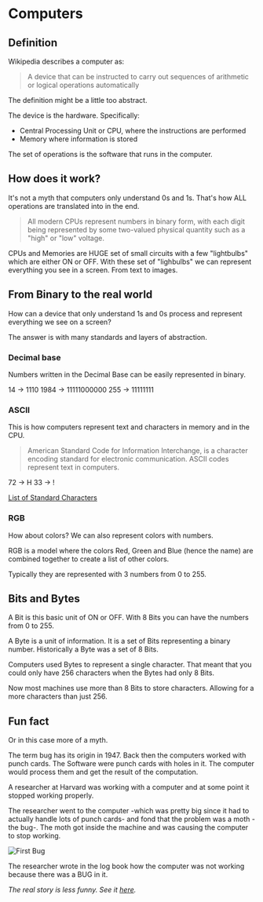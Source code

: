 # Computers

## Definition

Wikipedia describes a computer as:

> A device that can be instructed to carry out sequences of arithmetic or logical operations automatically

The definition might be a little too abstract.

The device is the hardware. Specifically:

* Central Processing Unit or CPU, where the instructions are performed
* Memory where information is stored

The set of operations is the software that runs in the computer.

## How does it work?

It's not a myth that computers only understand 0s and 1s. That's how ALL operations are translated into in the end.

> All modern CPUs represent numbers in binary form, with each digit being represented by some two-valued physical quantity such as a "high" or "low" voltage.

CPUs and Memories are HUGE set of small circuits with a few "lightbulbs" which are either ON or OFF. With these set of "lighbulbs" we can represent everything you see in a screen. From text to images.

## From Binary to the real world

How can a device that only understand 1s and 0s process and represent everything we see on a screen?

The answer is with many standards and layers of abstraction.

### Decimal base

Numbers written in the Decimal Base can be easily represented in binary.

14 -> 1110
1984 -> 11111000000
255 -> 11111111

### ASCII

This is how computers represent text and characters in memory and in the CPU.

> American Standard Code for Information Interchange, is a character encoding standard for electronic communication. ASCII codes represent text in computers.

72 -> H
33 -> !

[List of Standard Characters](https://ascii.cl/)

### RGB

How about colors? We can also represent colors with numbers.

RGB is a model where the colors Red, Green and Blue (hence the name) are combined together to create a list of other colors.

Typically they are represented with 3 numbers from 0 to 255.

## Bits and Bytes

A Bit is this basic unit of ON or OFF. With 8 Bits you can have the numbers from 0 to 255.

A Byte is a unit of information. It is a set of Bits representing a binary number. Historically a Byte was a set of 8 Bits.

Computers used Bytes to represent a single character. That meant that you could only have 256 characters when the Bytes had only 8 Bits.

Now most machines use more than 8 Bits to store characters. Allowing for a more characters than just 256.

## Fun fact

Or in this case more of a myth.

The term bug has its origin in 1947. Back then the computers worked with punch cards. The Software were punch cards with holes in it. The computer would process them and get the result of the computation.

A researcher at Harvard was working with a computer and at some point it stopped working properly.

The researcher went to the computer -which was pretty big since it had to actually handle lots of punch cards- and fond that the problem was a moth -the bug-. The moth got inside the machine and was causing the computer to stop working.

![First Bug](https://upload.wikimedia.org/wikipedia/commons/8/8a/H96566k.jpg)

The researcher wrote in the log book how the computer was not working because there was a BUG in it.

*The real story is less funny. See it [here](https://en.wikipedia.org/wiki/Software_bug#Etymology).*
